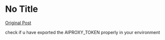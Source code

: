 # No Title

[Original Post](https://discourse.onlinedegree.iitm.ac.in/t/164277/571)

<p>check if u have exported the AIPROXY_TOKEN properly in your environment</p>